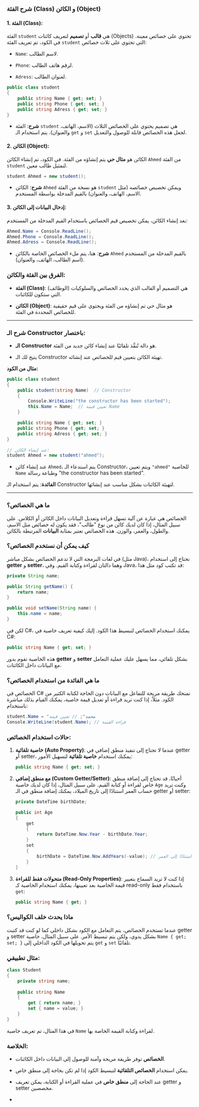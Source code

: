 ### شرح **الفئة (Class)** و **الكائن (Object)** 
#### 1. **الفئة (Class)**:

الفئة `student` هي **قالب** أو **تصميم** لتعريف كائنات (Objects) تحتوي على خصائص معينة. في الكود، تم تعريف الفئة `student` التي تحتوي على ثلاث خصائص:

- `Name`: لاسم الطالب.
    
- `Phone`: لرقم هاتف الطالب.
    
- `Adress`: لعنوان الطالب.
    

```csharp
public class student
{
    public string Name { get; set; }
    public string Phone { get; set; }
    public string Adress { get; set; }
}
```

- **شرح**: الفئة `student` هي تصميم يحتوي على الخصائص الثلاث (الاسم، الهاتف، والعنوان). يتم استخدام الـ `get` و `set` لجعل هذه الخصائص قابلة للوصول والتعديل.
    

#### 2. **الكائن (Object)**:

الكائن هو **مثال حي** يتم إنشاؤه من الفئة. في الكود، تم إنشاء الكائن `Ahmed` من الفئة `student` لتمثيل طالب معين.

```csharp
student Ahmed = new student();
```

- **شرح**: الكائن `Ahmed` هو نسخة من الفئة `student` ويمكن تخصيص خصائصه (مثل الاسم، الهاتف، والعنوان) بالقيم المدخلة بواسطة المستخدم.
    

#### 3. **إدخال البيانات إلى الكائن**:

بعد إنشاء الكائن، يمكن تخصيص قيم الخصائص باستخدام القيم المدخلة من المستخدم:

```csharp
Ahmed.Name = Console.ReadLine();
Ahmed.Phone = Console.ReadLine();
Ahmed.Adress = Console.ReadLine();
```

- **شرح**: هنا، يتم ملء الخصائص الخاصة بالكائن `Ahmed` بالقيم المدخلة من المستخدم (اسم الطالب، الهاتف، والعنوان).
    

### **الفرق بين الفئة والكائن**:

- **الفئة (Class)**: هي التصميم أو القالب الذي يحدد الخصائص والسلوكيات (الوظائف) التي ستكون للكائنات.
    
- **الكائن (Object)**: هو مثال حي تم إنشاؤه من الفئة ويحتوي على قيم حقيقية للخصائص المحددة في الفئة.
    

---









### شرح الـ **Constructor** باختصار:

- **الـ Constructor** هو دالة تُنفَّذ تلقائيًا عند إنشاء كائن جديد من الفئة.
    
- يتيح لك الـ Constructor تهيئة الكائن بتعيين قيم للخصائص عند إنشائه.
    

**مثال من الكود:**

```csharp
public class student
{
    public student(string Name)  // Constructor
    {
        Console.WriteLine("the constructor has been started");
        this.Name = Name;  // تعيين قيمة Name
    }

    public string Name { get; set; }
    public string Phone { get; set; }
    public string Adress { get; set; }
}

// عند إنشاء الكائن:
student Ahmed = new student("ahmed");
```

- عند إنشاء كائن `Ahmed`، يتم استدعاء الـ Constructor، ويتم تعيين `"ahmed"` للخاصية `Name` وطباعة رسالة "the constructor has been started".
    

**الفائدة**: يتم استخدام الـ Constructor لتهيئة الكائنات بشكل مناسب عند إنشائها.

---





### ما هي الخصائص؟

الخصائص هي عبارة عن آلية تسهل قراءة وتعديل البيانات داخل الكائن أو الكلاس. على سبيل المثال، إذا كان لديك كائن من نوع "طالب"، فقد يكون له خصائص مثل الاسم، والطول، والعمر، والوزن. هذه الخصائص تعتبر بمثابة **البيانات** المرتبطة بالكائن.

### كيف يمكن أن نستخدم الخصائص؟

في لغات البرمجة التي لا تدعم الخصائص بشكل مباشر (مثل Java)، نحتاج إلى استخدام **getter** و **setter**، وهما دالتان لقراءة وكتابة القيم. وفي Java، قد تكتب كود مثل هذا:

```java
private String name;

public String getName() {
    return name;
}

public void setName(String name) {
    this.name = name;
}
```

لكن في C#، يمكنك استخدام الخصائص لتبسيط هذا الكود. إليك كيفية تعريف خاصية في C#:

```csharp
public string Name { get; set; }
```

هذه الخاصية تقوم بدور **getter** و **setter** بشكل تلقائي، مما يسهل عليك عملية التعامل مع البيانات داخل الكائنات.

### ما هي الفائدة من استخدام الخصائص؟

الخصائص في C# تمنحك طريقة مريحة للتفاعل مع البيانات دون الحاجة لكتابة الكثير من الكود. مثلاً، إذا كنت تريد قراءة أو تعديل قيمة خاصية، يمكنك القيام بذلك مباشرة باستخدام:

```csharp
student.Name = "محمد"; // تعيين قيمة
Console.WriteLine(student.Name); // قراءة القيمة
```

### حالات استخدام الخصائص:

1. **خاصية تلقائية (Auto Property)**: عندما لا تحتاج إلى تنفيذ منطق إضافي في getter أو setter، يمكنك استخدام **خاصية تلقائية** لتسهيل الأمور:
    
    ```csharp
    public string Name { get; set; }
    ```
    
2. **مع منطق إضافي (Custom Getter/Setter)**: أحيانًا، قد تحتاج إلى إضافة منطق خاص لقراءة أو كتابة القيم. على سبيل المثال، إذا كان لديك خاصية `Age` وكنت تريد حساب العمر استنادًا إلى تاريخ الميلاد، يمكنك إضافة منطق في الـ getter أو setter:
    
    ```csharp
    private DateTime birthDate;
    
    public int Age
    {
        get
        {
            return DateTime.Now.Year - birthDate.Year;
        }
        set
        {
            birthDate = DateTime.Now.AddYears(-value); // حساب تاريخ الميلاد استنادًا إلى العمر
        }
    }
    ```
    
3. **متحولات فقط للقراءة (Read-Only Properties)**: إذا كنت لا تريد السماح بتغيير قيمة الخاصية بعد تعيينها، يمكنك استخدام الخاصية كـ read-only باستخدام فقط `get`:
    
    ```csharp
    public string Name { get; }
    ```
    

### ماذا يحدث خلف الكواليس؟

عندما تستخدم الخصائص، يتم التعامل مع الكود بشكل داخلي كما لو كنت قد كتبت getter و setter بشكل يدوي، ولكن يتم تبسيط الأمر. على سبيل المثال، خاصية `Name { get; set; }` يتم تحويلها في الكود الداخلي إلى `get` و `set` تلقائيًا.

### مثال تطبيقي:

```csharp
class Student
{
    private string name;
    
    public string Name
    {
        get { return name; }
        set { name = value; }
    }
}
```

في هذا المثال، تم تعريف خاصية `Name` لقراءة وكتابة القيمة الخاصة بها.

### الخلاصة:

- **الخصائص** توفر طريقة مريحة وآمنة للوصول إلى البيانات داخل الكائنات.
    
- يمكن استخدام **الخصائص التلقائية** لتبسيط الكود إذا لم تكن بحاجة إلى منطق خاص.
    
- عند الحاجة إلى **منطق خاص** في عملية القراءة أو الكتابة، يمكن تعريف getter و setter مخصصين.
- 